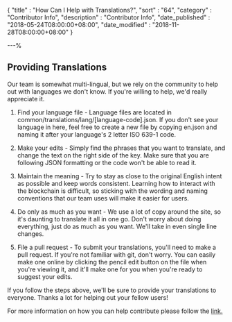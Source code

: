 {
"title"       : "How Can I Help with Translations?",
"sort"        : "64",
"category"    : "Contributor Info",
"description" : "Contributor Info",
"date_published" : "2018-05-24T08:00:00+08:00",
"date_modified"  : "2018-11-28T08:00:00+08:00"
}

---%


## Providing Translations

Our team is somewhat multi-lingual, but we rely on the community to help out with languages we don't know. If you're willing to help, we'd really appreciate it.

1. Find your language file - Language files are located in common/translations/lang/[language-code].json. If you don't see your language in here, feel free to create a new file by copying en.json and naming it after your language's 2 letter ISO 639-1 code.

2. Make your edits - Simply find the phrases that you want to translate, and change the text on the right side of the key. Make sure that you are following JSON formatting or the code won't be able to read it.

3. Maintain the meaning - Try to stay as close to the original English intent as possible and keep words consistent. Learning how to interact with the blockchain is difficult, so sticking with the wording and naming conventions that our team uses will make it easier for users.

4. Do only as much as you want - We use a lot of copy around the site, so it's daunting to translate it all in one go. Don't worry about doing everything, just do as much as you want. We'll take in even single line changes.

5. File a pull request - To submit your translations, you'll need to make a pull request. If you're not familiar with git, don't worry. You can easily make one online by clicking the pencil edit button on the file when you're viewing it, and it'll make one for you when you're ready to suggest your edits.

If you follow the steps above, we'll be sure to provide your translations to everyone. Thanks a lot for helping out your fellow users!

For more information on how you can help contribute please follow the [link.](https://github.com/MyCryptoHQ/MyCrypto/wiki/Contributing-Providing-Translations)

